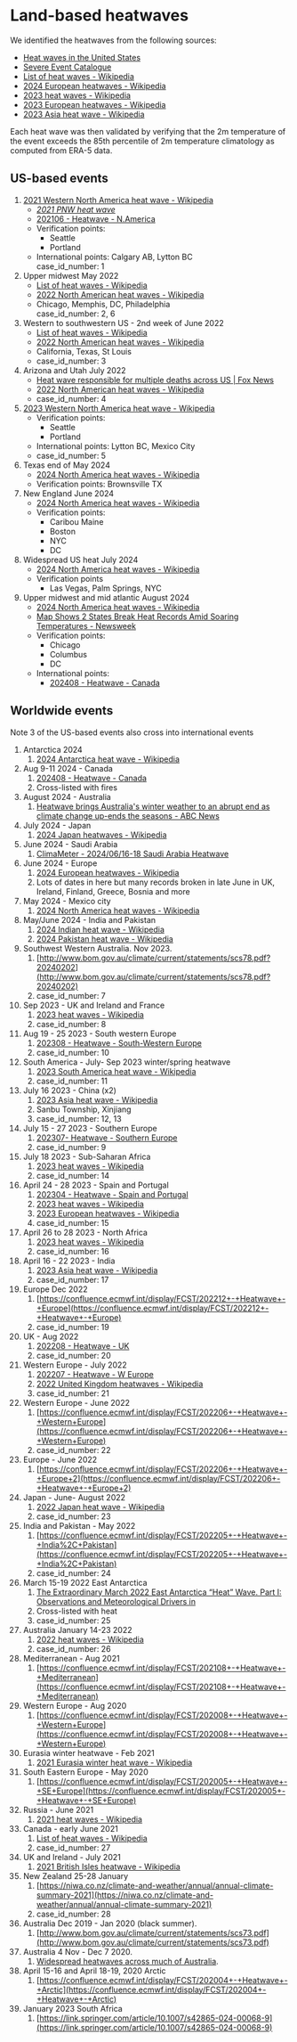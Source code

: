 # Land-based heatwaves

We identified the heatwaves from the following sources:

* [Heat waves in the United States](https://en.wikipedia.org/wiki/Category:Heat_waves_in_the_United_States)  
* [Severe Event Catalogue](https://confluence.ecmwf.int/display/FCST/Severe+Event+Catalogue)   
* [List of heat waves \- Wikipedia](https://en.wikipedia.org/wiki/List_of_heat_waves)   
* [2024 European heatwaves \- Wikipedia](https://en.wikipedia.org/wiki/2024_European_heatwaves)   
* [2023 heat waves \- Wikipedia](https://en.wikipedia.org/wiki/2023_heat_waves)   
* [2023 European heatwaves \- Wikipedia](https://en.wikipedia.org/wiki/2023_European_heatwaves)   
* [2023 Asia heat wave \- Wikipedia](https://en.wikipedia.org/wiki/2023_Asia_heat_wave) 

Each heat wave was then validated by verifying that the 2m temperature of the event exceeds the 85th percentile of 2m temperature climatology as computed from ERA-5 data.


## US-based events

1. [2021 Western North America heat wave \- Wikipedia](https://en.wikipedia.org/wiki/2021_Western_North_America_heat_wave)  
   *  *[2021 PNW heat wave](https://www.nature.com/articles/s41467-023-36289-3)*  
   * [202106 \- Heatwave \- N.America](https://confluence.ecmwf.int/display/FCST/202106+-+Heatwave+-+N.America)   
   * Verification points:   
     * Seattle  
     * Portland  
   * International points: Calgary AB, Lytton BC  
     case_id_number: 1  
2. Upper midwest May 2022  
   * [List of heat waves \- Wikipedia](https://en.wikipedia.org/wiki/List_of_heat_waves#2022)   
   * [2022 North American heat waves \- Wikipedia](https://en.wikipedia.org/wiki/2022_North_American_heat_waves)   
   * Chicago, Memphis, DC, Philadelphia  
     case_id_number: 2, 6  
3. Western to southwestern US \- 2nd week of June 2022  
   * [List of heat waves \- Wikipedia](https://en.wikipedia.org/wiki/List_of_heat_waves#2022)  
   * [2022 North American heat waves \- Wikipedia](https://en.wikipedia.org/wiki/2022_North_American_heat_waves)   
   * California, Texas, St Louis   
   * case_id_number: 3  
4. Arizona and Utah July 2022  
   * [Heat wave responsible for multiple deaths across US | Fox News](https://www.foxnews.com/us/heat-wave-responsible-multiple-deaths-across-us)   
   * [2022 North American heat waves \- Wikipedia](https://en.wikipedia.org/wiki/2022_North_American_heat_waves)   
   * case_id_number: 4  
5. [2023 Western North America heat wave \- Wikipedia](https://en.wikipedia.org/wiki/2023_Western_North_America_heat_wave)   
   * Verification points:   
     * Seattle  
     * Portland  
   * International points: Lytton BC, Mexico City  
   * case_id_number: 5  
6. Texas end of May 2024  
   * [2024 North America heat waves \- Wikipedia](https://en.wikipedia.org/wiki/2024_North_America_heat_waves)  
   * Verification points: Brownsville TX  
7. New England  June 2024  
   * [2024 North America heat waves \- Wikipedia](https://en.wikipedia.org/wiki/2024_North_America_heat_waves)  
   * Verification points:   
     * Caribou Maine  
     * Boston  
     * NYC  
     * DC  
8. Widespread US heat July 2024  
   * [2024 North America heat waves \- Wikipedia](https://en.wikipedia.org/wiki/2024_North_America_heat_waves)  
   * Verification points  
     * Las Vegas, Palm Springs, NYC  
9. Upper midwest and mid atlantic August 2024  
   * [2024 North America heat waves \- Wikipedia](https://en.wikipedia.org/wiki/2024_North_America_heat_waves)   
   * [Map Shows 2 States Break Heat Records Amid Soaring Temperatures \- Newsweek](https://www.newsweek.com/map-states-breaking-heat-records-1945513)   
   * Verification points:  
     * Chicago  
     * Columbus  
     * DC      
   * International points:  
     * [202408 \- Heatwave \- Canada](https://confluence.ecmwf.int/display/FCST/202408+-+Heatwave+-+Canada) 

## Worldwide events

Note 3 of the US-based events also cross into international events

1. Antarctica 2024  
   1. [2024 Antarctica heat wave \- Wikipedia](https://en.wikipedia.org/wiki/2024_Antarctica_heat_wave)  
2. Aug 9-11 2024 \- Canada  
   1. [202408 \- Heatwave \- Canada](https://confluence.ecmwf.int/display/FCST/202408+-+Heatwave+-+Canada)   
   2. Cross-listed with fires  
3. August 2024 \- Australia  
   1. [Heatwave brings Australia's winter weather to an abrupt end as climate change up-ends the seasons \- ABC News](https://www.abc.net.au/news/2024-08-29/winter-ends-with-heatwave-as-climate-change-upends-seasons/104279250)  
4. July 2024 \- Japan  
   1. [2024 Japan heatwaves \- Wikipedia](https://en.wikipedia.org/wiki/2024_Japan_heatwaves)   
5. June 2024 \- Saudi Arabia  
   1. [ClimaMeter \- 2024/06/16-18 Saudi Arabia Heatwave](https://www.climameter.org/20240616-18-saudi-arabia-heatwave)   
6. June 2024 \- Europe   
   1. [2024 European heatwaves \- Wikipedia](https://en.wikipedia.org/wiki/2024_European_heatwaves)   
   2. Lots of dates in here but many records broken in late June in UK, Ireland, Finland, Greece, Bosnia and more    
7. May 2024 \- Mexico city   
   1. [2024 North America heat waves \- Wikipedia](https://en.wikipedia.org/wiki/2024_North_America_heat_waves)   
8. May/June 2024 \- India and Pakistan   
   1. [2024 Indian heat wave \- Wikipedia](https://en.wikipedia.org/wiki/2024_Indian_heat_wave)   
   2. [2024 Pakistan heat wave \- Wikipedia](https://en.wikipedia.org/wiki/2024_Pakistan_heat_wave)   
9. Southwest Western Australia. Nov 2023\.     
   1. [http://www.bom.gov.au/climate/current/statements/scs78.pdf?20240202](http://www.bom.gov.au/climate/current/statements/scs78.pdf?20240202)  
   2. case_id_number: 7  
10. Sep 2023 \- UK and Ireland and France  
    1. [2023 heat waves \- Wikipedia](https://en.wikipedia.org/wiki/2023_heat_waves)   
    2. case_id_number: 8  
11. Aug 19 \- 25 2023 \- South western Europe  
    1. [202308 \- Heatwave \- South-Western Europe](https://confluence.ecmwf.int/display/FCST/202308+-+Heatwave+-+South-Western+Europe)   
    2. case_id_number: 10  
12. South America \- July- Sep 2023 winter/spring heatwave  
    1. [2023 South America heat wave \- Wikipedia](https://en.wikipedia.org/wiki/2023_South_America_heat_wave)  
    2. case_id_number: 11  
13. July 16 2023 \- China (x2)   
    1. [2023 Asia heat wave \- Wikipedia](https://en.wikipedia.org/wiki/2023_Asia_heat_wave)  
    2. Sanbu Township, Xinjiang    
    3. case_id_number: 12, 13  
14. July 15 \- 27 2023 \- Southern Europe  
    1. [202307- Heatwave \- Southern Europe](https://confluence.ecmwf.int/display/FCST/202307-+Heatwave+-+Southern+Europe)  
    2. case_id_number: 9  
15. July 18 2023 \- Sub-Saharan Africa  
    1. [2023 heat waves \- Wikipedia](https://en.wikipedia.org/wiki/2023_heat_waves)   
    2. case_id_number: 14  
16. April 24 \- 28 2023 \- Spain and Portugal   
    1. [202304 \- Heatwave \- Spain and Portugal](https://confluence.ecmwf.int/display/FCST/202304+-+Heatwave+-+Spain+and+Portugal)  
    2. [2023 heat waves \- Wikipedia](https://en.wikipedia.org/wiki/2023_heat_waves)   
    3. [2023 European heatwaves \- Wikipedia](https://en.wikipedia.org/wiki/2023_European_heatwaves)  
    4. case_id_number: 15  
17. April 26 to 28 2023 \- North Africa  
    1. [2023 heat waves \- Wikipedia](https://en.wikipedia.org/wiki/2023_heat_waves)    
    2. case_id_number: 16  
18. April 16 \- 22 2023 \- India  
    1. [2023 Asia heat wave \- Wikipedia](https://en.wikipedia.org/wiki/2023_Asia_heat_wave)  
    2. case_id_number: 17  
19. Europe Dec 2022  
    1. [https://confluence.ecmwf.int/display/FCST/202212+-+Heatwave+-+Europe](https://confluence.ecmwf.int/display/FCST/202212+-+Heatwave+-+Europe)     
    2. case_id_number: 19  
20. UK \- Aug 2022  
    1. [202208 \- Heatwave \- UK](https://confluence.ecmwf.int/display/FCST/202208+-+Heatwave+-+UK)   
    2. case_id_number: 20  
21. Western Europe \- July 2022  
    1. [202207 \- Heatwave \- W Europe](https://confluence.ecmwf.int/display/FCST/202207+-+Heatwave++-+W+Europe)   
    2. [2022 United Kingdom heatwaves \- Wikipedia](https://en.wikipedia.org/wiki/2022_United_Kingdom_heatwaves)   
    3. case_id_number: 21  
22. Western Europe \- June 2022  
    1. [https://confluence.ecmwf.int/display/FCST/202206+-+Heatwave+-+Western+Europe](https://confluence.ecmwf.int/display/FCST/202206+-+Heatwave+-+Western+Europe)   
    2. case_id_number: 22  
23. Europe \- June 2022  
    1. [https://confluence.ecmwf.int/display/FCST/202206+-+Heatwave+-+Europe+2](https://confluence.ecmwf.int/display/FCST/202206+-+Heatwave+-+Europe+2)   
24. Japan \- June- August 2022  
    1. [2022 Japan heat wave \- Wikipedia](https://en.wikipedia.org/wiki/2022_Japan_heat_wave)   
    2. case_id_number: 23  
25. India and Pakistan \- May 2022  
    1. [https://confluence.ecmwf.int/display/FCST/202205+-+Heatwave+-+India%2C+Pakistan](https://confluence.ecmwf.int/display/FCST/202205+-+Heatwave+-+India%2C+Pakistan)  
    2. case_id_number: 24   
26. March 15-19 2022 East Antarctica  
    1. [The Extraordinary March 2022 East Antarctica “Heat” Wave. Part I: Observations and Meteorological Drivers in](https://journals.ametsoc.org/view/journals/clim/37/3/JCLI-D-23-0175.1.xml)  
    2. Cross-listed with heat  
    3. case_id_number: 25    
27. Australia January 14-23 2022  
    1. [2022 heat waves \- Wikipedia](https://en.wikipedia.org/wiki/2022_heat_waves)   
    2. case_id_number: 26  
28. Mediterranean \- Aug 2021  
    1. [https://confluence.ecmwf.int/display/FCST/202108+-+Heatwave+-+Mediterranean](https://confluence.ecmwf.int/display/FCST/202108+-+Heatwave+-+Mediterranean)   
29. Western Europe \- Aug 2020  
    1. [https://confluence.ecmwf.int/display/FCST/202008+-+Heatwave+-+Western+Europe](https://confluence.ecmwf.int/display/FCST/202008+-+Heatwave+-+Western+Europe)   
30. Eurasia winter heatwave \- Feb 2021  
    1. [2021 Eurasia winter heat wave \- Wikipedia](https://en.wikipedia.org/wiki/2021_Eurasia_winter_heat_wave)   
31. South Eastern Europe \- May 2020  
    1. ​​[https://confluence.ecmwf.int/display/FCST/202005+-+Heatwave+-+SE+Europe](https://confluence.ecmwf.int/display/FCST/202005+-+Heatwave+-+SE+Europe)   
32. Russia \- June 2021  
    1. [2021 heat waves \- Wikipedia](https://en.wikipedia.org/wiki/2021_heat_waves#Eurasia)  
33. Canada \- early June 2021  
    1. [List of heat waves \- Wikipedia](https://en.wikipedia.org/wiki/List_of_heat_waves#2021)  
    2. case_id_number: 27  
34. UK and Ireland \- July 2021  
    1. [2021 British Isles heatwave \- Wikipedia](https://en.wikipedia.org/wiki/2021_British_Isles_heatwave)     
35. New Zealand 25-28 January  
    1. [https://niwa.co.nz/climate-and-weather/annual/annual-climate-summary-2021](https://niwa.co.nz/climate-and-weather/annual/annual-climate-summary-2021)  
    2. case_id_number: 28  
36. Australia Dec 2019 \- Jan 2020 (black summer).  
    1. [http://www.bom.gov.au/climate/current/statements/scs73.pdf](http://www.bom.gov.au/climate/current/statements/scs73.pdf)  
37. Australia 4 Nov \- Dec 7 2020\.   
    1. [Widespread heatwaves across much of Australia](https://www.abc.net.au/news/2020-12-01/bom-says-hottest-november-and-spring-nights-on-record/12937620).   
38. April 15-16 and April 18-19, 2020 Arctic  
    1. [https://confluence.ecmwf.int/display/FCST/202004+-+Heatwave+-+Arctic](https://confluence.ecmwf.int/display/FCST/202004+-+Heatwave+-+Arctic)   
39. January 2023 South Africa  
    1. [https://link.springer.com/article/10.1007/s42865-024-00068-9](https://link.springer.com/article/10.1007/s42865-024-00068-9)